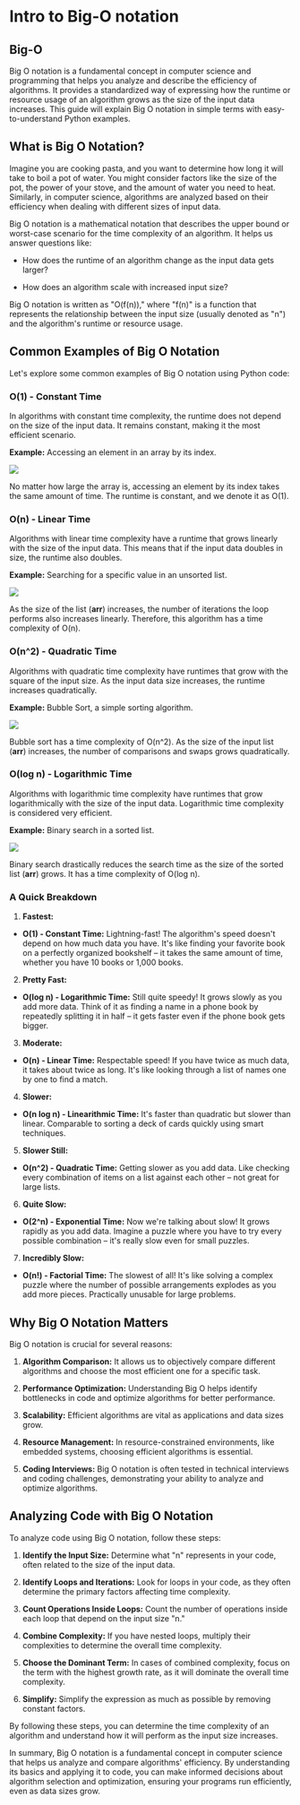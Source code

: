 # Intro to Big-O notation

## Big-O

Big O notation is a fundamental concept in computer science and programming that helps you analyze and describe the efficiency of algorithms. It provides a standardized way of expressing how the runtime or resource usage of an algorithm grows as the size of the input data increases. This guide will explain Big O notation in simple terms with easy-to-understand Python examples.

## What is Big O Notation?

Imagine you are cooking pasta, and you want to determine how long it will take to boil a pot of water. You might consider factors like the size of the pot, the power of your stove, and the amount of water you need to heat. Similarly, in computer science, algorithms are analyzed based on their efficiency when dealing with different sizes of input data.

Big O notation is a mathematical notation that describes the upper bound or worst-case scenario for the time complexity of an algorithm. It helps us answer questions like:

* How does the runtime of an algorithm change as the input data gets larger?

* How does an algorithm scale with increased input size?

Big O notation is written as "O(f(n))," where "f(n)" is a function that represents the relationship between the input size (usually denoted as "n") and the algorithm's runtime or resource usage.


## Common Examples of Big O Notation

Let's explore some common examples of Big O notation using Python code:

### O(1) - Constant Time

In algorithms with constant time complexity, the runtime does not depend on the size of the input data. It remains constant, making it the most efficient scenario.

<b>Example:</b> Accessing an element in an array by its index.

<img src="./images/1.png">

No matter how large the array is, accessing an element by its index takes the same amount of time. The runtime is constant, and we denote it as O(1).


### O(n) - Linear Time

Algorithms with linear time complexity have a runtime that grows linearly with the size of the input data. This means that if the input data doubles in size, the runtime also doubles.

<b>Example:</b> Searching for a specific value in an unsorted list.

<img src="./images/2.png">

As the size of the list (<b>arr</b>) increases, the number of iterations the loop performs also increases linearly. Therefore, this algorithm has a time complexity of O(n).

### O(n^2) - Quadratic Time

Algorithms with quadratic time complexity have runtimes that grow with the square of the input size. As the input data size increases, the runtime increases quadratically.

<b>Example:</b> Bubble Sort, a simple sorting algorithm.

<img src="./images/3.png">

Bubble sort has a time complexity of O(n^2). As the size of the input list (<b>arr</b>) increases, the number of comparisons and swaps grows quadratically.


### O(log n) - Logarithmic Time

Algorithms with logarithmic time complexity have runtimes that grow logarithmically with the size of the input data. Logarithmic time complexity is considered very efficient.

<b>Example:</b> Binary search in a sorted list.

<img src="./images/4.png">

Binary search drastically reduces the search time as the size of the sorted list (<b>arr</b>) grows. It has a time complexity of O(log n).

### A Quick Breakdown

1. <b>Fastest:</b>

* <b>O(1) - Constant Time:</b> Lightning-fast! The algorithm's speed doesn't depend on how much data you have. It's like finding your favorite book on a perfectly organized bookshelf – it takes the same amount of time, whether you have 10 books or 1,000 books.

2. <b>Pretty Fast:</b>

* <b>O(log n) - Logarithmic Time:</b> Still quite speedy! It grows slowly as you add more data. Think of it as finding a name in a phone book by repeatedly splitting it in half – it gets faster even if the phone book gets bigger.

3. <b>Moderate:</b>

* <b>O(n) - Linear Time:</b> Respectable speed! If you have twice as much data, it takes about twice as long. It's like looking through a list of names one by one to find a match.

4. <b>Slower:</b>

* <b>O(n log n) - Linearithmic Time:</b> It's faster than quadratic but slower than linear. Comparable to sorting a deck of cards quickly using smart techniques.

5. <b>Slower Still:</b>

* <b>O(n^2) - Quadratic Time:</b> Getting slower as you add data. Like checking every combination of items on a list against each other – not great for large lists.

6. <b>Quite Slow:</b>

* <b>O(2^n) - Exponential Time:</b> Now we're talking about slow! It grows rapidly as you add data. Imagine a puzzle where you have to try every possible combination – it's really slow even for small puzzles.

7. <b>Incredibly Slow:</b>

* <b>O(n!) - Factorial Time:</b> The slowest of all! It's like solving a complex puzzle where the number of possible arrangements explodes as you add more pieces. Practically unusable for large problems.

## Why Big O Notation Matters

Big O notation is crucial for several reasons:

1. <b>Algorithm Comparison:</b> It allows us to objectively compare different algorithms and choose the most efficient one for a specific task.

2. <b>Performance Optimization:</b> Understanding Big O helps identify bottlenecks in code and optimize algorithms for better performance.

3. <b>Scalability:</b> Efficient algorithms are vital as applications and data sizes grow.

4. <b>Resource Management:</b> In resource-constrained environments, like embedded systems, choosing efficient algorithms is essential.

5. <b>Coding Interviews:</b> Big O notation is often tested in technical interviews and coding challenges, demonstrating your ability to analyze and optimize algorithms.

## Analyzing Code with Big O Notation

To analyze code using Big O notation, follow these steps:

1. <b>Identify the Input Size:</b> Determine what "n" represents in your code, often related to the size of the input data.

2. <b>Identify Loops and Iterations:</b> Look for loops in your code, as they often determine the primary factors affecting time complexity.

3. <b>Count Operations Inside Loops:</b> Count the number of operations inside each loop that depend on the input size "n."

4. <b>Combine Complexity:</b> If you have nested loops, multiply their complexities to determine the overall time complexity.

5. <b>Choose the Dominant Term:</b> In cases of combined complexity, focus on the term with the highest growth rate, as it will dominate the overall time complexity.

6. <b>Simplify:</b> Simplify the expression as much as possible by removing constant factors.

By following these steps, you can determine the time complexity of an algorithm and understand how it will perform as the input size increases.

In summary, Big O notation is a fundamental concept in computer science that helps us analyze and compare algorithms' efficiency. By understanding its basics and applying it to code, you can make informed decisions about algorithm selection and optimization, ensuring your programs run efficiently, even as data sizes grow.

